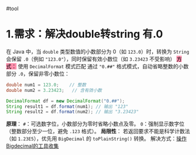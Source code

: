 #tool
# 1.需求：解决double转string 有.0 
在 Java 中，当 `double` 类型数值的小数部分为 0（如 `123.0`）时，转换为 `String` 会保留 `.0`（例如 `"123.0"`），同时保留有效小数位（如 `3.23423` 不受影响）
<mark style="background: #FF5582A6;">方式：</mark> 使用 `DecimalFormat` 模式匹配
通过 `"0.##"` 格式模式，自动省略整数的小数部分 `.0`，保留非零小数位：
```java
double num1 = 123.0;    // 整数
double num2 = 3.23423;   // 含有效小数

DecimalFormat df = new DecimalFormat("0.##");
String result1 = df.format(num1); // 输出 "123"
String result2 = df.format(num2); // 输出 "3.23423"
```
**原理**​：
`#`：可选数字位，小数部分为零时省略小数点及零。
`0`：强制显示数字位（整数部分至少一位，避免 `.123` 格式）。
**局限性**：
若返回要求不能是科学计数法（如 `1.23E5`），优先用 `BigDecimal` 的 `toPlainString()` 转换。
解决方式：[操作Bigdecimal的工具收集](10_SCENE/Tools/Bigdecimal/操作Bigdecimal的工具收集.md)


